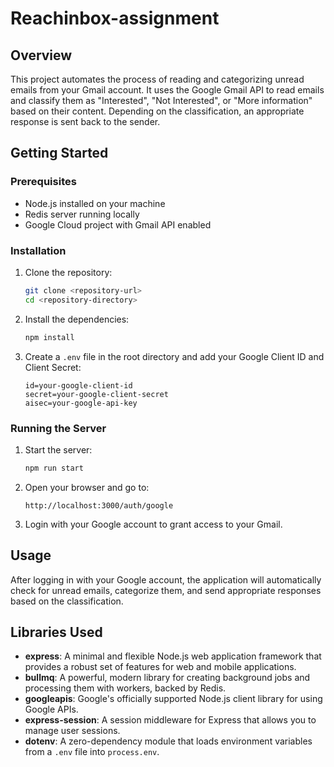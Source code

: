 # Reachinbox-assignment

## Overview

This project automates the process of reading and categorizing unread emails from your Gmail account. It uses the Google Gmail API to read emails and classify them as "Interested", "Not Interested", or "More information" based on their content. Depending on the classification, an appropriate response is sent back to the sender.

## Getting Started

### Prerequisites

- Node.js installed on your machine
- Redis server running locally
- Google Cloud project with Gmail API enabled

### Installation

1. Clone the repository:
    ```sh
    git clone <repository-url>
    cd <repository-directory>
    ```

2. Install the dependencies:
    ```sh
    npm install
    ```

3. Create a `.env` file in the root directory and add your Google Client ID and Client Secret:
    ```env
    id=your-google-client-id
    secret=your-google-client-secret
    aisec=your-google-api-key
    ```

### Running the Server

1. Start the server:
    ```sh
    npm run start
    ```

2. Open your browser and go to:
    ```
    http://localhost:3000/auth/google
    ```

3. Login with your Google account to grant access to your Gmail.

## Usage

After logging in with your Google account, the application will automatically check for unread emails, categorize them, and send appropriate responses based on the classification.

## Libraries Used

- **express**: A minimal and flexible Node.js web application framework that provides a robust set of features for web and mobile applications.
- **bullmq**: A powerful, modern library for creating background jobs and processing them with workers, backed by Redis.
- **googleapis**: Google's officially supported Node.js client library for using Google APIs.
- **express-session**: A session middleware for Express that allows you to manage user sessions.
- **dotenv**: A zero-dependency module that loads environment variables from a `.env` file into `process.env`.


